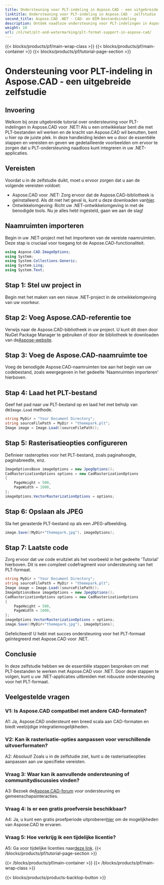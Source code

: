 ```yaml
---
title: Ondersteuning voor PLT-indeling in Aspose.CAD - een uitgebreide zelfstudie
linktitle: Ondersteuning voor PLT-indeling in Aspose.CAD - zelfstudie
second_title: Aspose.CAD .NET - CAD- en BIM-bestandsindeling
description: Ontdek naadloze ondersteuning voor PLT-indelingen in Aspose.CAD voor .NET. Volg onze stapsgewijze handleiding om PLT-bestanden moeiteloos in uw .NET-applicaties te integreren.
weight: 10
url: /nl/net/plt-and-watermarking/plt-format-support-in-aspose-cad/
---
```


{{< blocks/products/pf/main-wrap-class >}}
{{< blocks/products/pf/main-container >}}
{{< blocks/products/pf/tutorial-page-section >}}

# Ondersteuning voor PLT-indeling in Aspose.CAD - een uitgebreide zelfstudie

## Invoering

Welkom bij onze uitgebreide tutorial over ondersteuning voor PLT-indelingen in Aspose.CAD voor .NET! Als u een ontwikkelaar bent die met PLT-bestanden wil werken en de kracht van Aspose.CAD wil benutten, bent u hier op de juiste plek. In deze handleiding leiden we u door de essentiële stappen en vereisten en geven we gedetailleerde voorbeelden om ervoor te zorgen dat u PLT-ondersteuning naadloos kunt integreren in uw .NET-applicaties.

## Vereisten

Voordat u in de zelfstudie duikt, moet u ervoor zorgen dat u aan de volgende vereisten voldoet:
-  Aspose.CAD voor .NET: Zorg ervoor dat de Aspose.CAD-bibliotheek is geïnstalleerd. Als dit niet het geval is, kunt u deze downloaden van[hier](https://releases.aspose.com/cad/net/).
- Ontwikkelomgeving: Richt uw .NET-ontwikkelomgeving in met de benodigde tools.
Nu je alles hebt ingesteld, gaan we aan de slag!

## Naamruimten importeren

Begin in uw .NET-project met het importeren van de vereiste naamruimten. Deze stap is cruciaal voor toegang tot de Aspose.CAD-functionaliteit.
```csharp
using Aspose.CAD.ImageOptions;
using System;
using System.Collections.Generic;
using System.Linq;
using System.Text;
```

## Stap 1: Stel uw project in

Begin met het maken van een nieuw .NET-project in de ontwikkelomgeving van uw voorkeur.

## Stap 2: Voeg Aspose.CAD-referentie toe

 Verwijs naar de Aspose.CAD-bibliotheek in uw project. U kunt dit doen door NuGet Package Manager te gebruiken of door de bibliotheek te downloaden van de[Aspose-website](https://purchase.aspose.com/buy).

## Stap 3: Voeg de Aspose.CAD-naamruimte toe

Voeg de benodigde Aspose.CAD-naamruimten toe aan het begin van uw codebestand, zoals weergegeven in het gedeelte 'Naamruimten importeren' hierboven.

## Stap 4: Laad het PLT-bestand

 Geef het pad naar uw PLT-bestand op en laad het met behulp van de`Image.Load` methode.

```csharp
string MyDir = "Your Document Directory";
string sourceFilePath = MyDir + "themepark.plt";
Image image = Image.Load((sourceFilePath));
```

## Stap 5: Rasterisatieopties configureren

Definieer rasteropties voor het PLT-bestand, zoals paginahoogte, paginabreedte, enz.

```csharp
ImageOptionsBase imageOptions = new JpegOptions();
CadRasterizationOptions options = new CadRasterizationOptions
{
    PageHeight = 500,
    PageWidth = 1000,
};
imageOptions.VectorRasterizationOptions = options;
```

## Stap 6: Opslaan als JPEG

Sla het gerasterde PLT-bestand op als een JPEG-afbeelding.

```csharp
image.Save((MyDir+"themepark.jpg"), imageOptions);
```

## Stap 7: Laatste code

Zorg ervoor dat uw code eruitziet als het voorbeeld in het gedeelte 'Tutorial' hierboven. Dit is een compleet codefragment voor ondersteuning van het PLT-formaat.

```csharp
string MyDir = "Your Document Directory";
string sourceFilePath = MyDir + "themepark.plt";
Image image = Image.Load((sourceFilePath));
ImageOptionsBase imageOptions = new JpegOptions();
CadRasterizationOptions options = new CadRasterizationOptions
{
    PageHeight = 500,
    PageWidth = 1000,
};
imageOptions.VectorRasterizationOptions = options;
image.Save((MyDir+"themepark.jpg"), imageOptions);
```

Gefeliciteerd! U hebt met succes ondersteuning voor het PLT-formaat geïntegreerd met Aspose.CAD voor .NET.

## Conclusie

In deze zelfstudie hebben we de essentiële stappen besproken om met PLT-bestanden te werken met Aspose.CAD voor .NET. Door deze stappen te volgen, kunt u uw .NET-applicaties uitbreiden met robuuste ondersteuning voor het PLT-formaat.

## Veelgestelde vragen

### V1: Is Aspose.CAD compatibel met andere CAD-formaten?

A1: Ja, Aspose.CAD ondersteunt een breed scala aan CAD-formaten en biedt veelzijdige integratiemogelijkheden.

### V2: Kan ik rasterisatie-opties aanpassen voor verschillende uitvoerformaten?

A2: Absoluut! Zoals u in de zelfstudie ziet, kunt u de rasterisatieopties aanpassen aan uw specifieke vereisten.

### Vraag 3: Waar kan ik aanvullende ondersteuning of communitydiscussies vinden?

 A3: Bezoek de[Aspose.CAD-forum](https://forum.aspose.com/c/cad/19) voor ondersteuning en gemeenschapsinteracties.

### Vraag 4: Is er een gratis proefversie beschikbaar?

 A4: Ja, u kunt een gratis proefperiode uitproberen[hier](https://releases.aspose.com/) om de mogelijkheden van Aspose.CAD te ervaren.

### Vraag 5: Hoe verkrijg ik een tijdelijke licentie?

 A5: Ga voor tijdelijke licenties naar[deze link](https://purchase.aspose.com/temporary-license/).
{{< /blocks/products/pf/tutorial-page-section >}}

{{< /blocks/products/pf/main-container >}}
{{< /blocks/products/pf/main-wrap-class >}}

{{< blocks/products/products-backtop-button >}}
